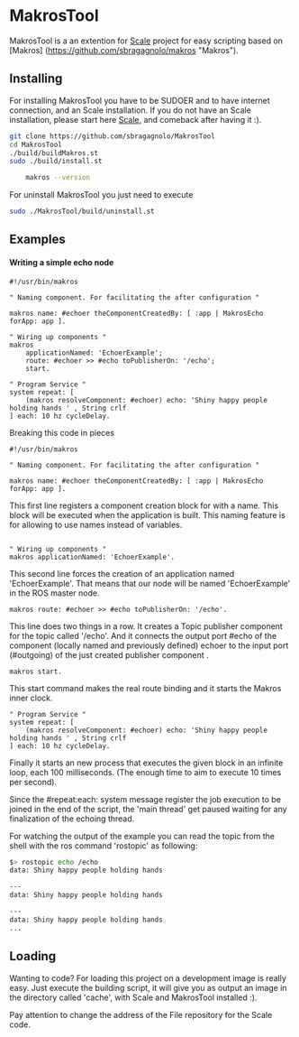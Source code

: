 MakrosTool
==========

MakrosTool is a an extention for [Scale](https://github.com/guillep/Scale "Scale") project for easy scripting based on [Makros] (https://github.com/sbragagnolo/makros "Makros").





Installing
----------

For installing MakrosTool you have to be SUDOER and to have internet connection, and an Scale installation. If you do not have an Scale installation, please start here [Scale](https://github.com/guillep/Scale "Scale"), and comeback after having it :).


```bash
git clone https://github.com/sbragagnolo/MakrosTool
cd MakrosTool
./build/buildMakros.st
sudo ./build/install.st
```

```bash
	makros --version 
```

For uninstall MakrosTool you just need to execute 
```bash
sudo ./MakrosTool/build/uninstall.st
```


Examples
--------


#### Writing a simple echo node  

```smalltalk
#!/usr/bin/makros

" Naming component. For facilitating the after configuration " 

makros name: #echoer theComponentCreatedBy: [ :app | MakrosEcho forApp: app ].

" Wiring up components "
makros
	applicationNamed: 'EchoerExample';
	route: #echoer >> #echo toPublisherOn: '/echo';
	start.

" Program Service "
system repeat: [ 
	(makros resolveComponent: #echoer) echo: 'Shiny happy people holding hands ' , String crlf 
] each: 10 hz cycleDelay.
```


Breaking this code in pieces

```smalltalk
#!/usr/bin/makros

" Naming component. For facilitating the after configuration " 

makros name: #echoer theComponentCreatedBy: [ :app | MakrosEcho forApp: app ].

```

This first line registers a component creation block for with a name. This block will be executed when the application is built. This naming feature is for allowing to use names instead of variables.



```smalltalk

" Wiring up components "
makros applicationNamed: 'EchoerExample'.
```


This second line forces the creation of an application named 'EchoerExample'. That means that our node will be named 'EchoerExample' in the ROS master node. 



```smalltalk
makros route: #echoer >> #echo toPublisherOn: '/echo'.
```

This line does two things in a row. It creates a Topic publisher component for the topic called '/echo'. And it connects the output port #echo of the component (locally named and previously defined) echoer to the input port (#outgoing) of the just created publisher component .


```smalltalk
makros start.
```

This start command makes the real route binding and it starts the Makros inner clock. 

```smalltalk
" Program Service "
system repeat: [ 
	(makros resolveComponent: #echoer) echo: 'Shiny happy people holding hands ' , String crlf 
] each: 10 hz cycleDelay.
```

Finally it starts an new process that executes the given block in an infinite loop, each 100 milliseconds. (The enough time to aim to execute 10 times per second). 

Since the #repeat:each: system message register the job execution to be joined in the end of the script, the 'main thread' get paused waiting for any finalization of the echoing thread.


For watching the output of the example you can read the topic from the shell with the ros command 'rostopic' as following: 



```bash
$> rostopic echo /echo 
data: Shiny happy people holding hands 

---
data: Shiny happy people holding hands 

---
data: Shiny happy people holding hands 
...
```






Loading
-------

Wanting to code? 
   For loading this project on a development image is really easy. Just execute the building script, it will give you as output an image in the directory called 'cache', with Scale and MakrosTool installed :). 
  


Pay attention to change the address of the File repository for the Scale code. 



